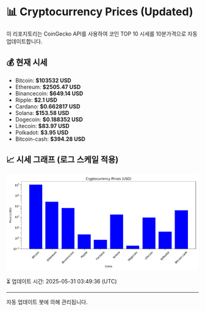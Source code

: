 
# 📊 Cryptocurrency Prices (Updated)

이 리포지토리는 CoinGecko API를 사용하여 코인 TOP 10 시세를 10분가격으로 자동 업데이트합니다.

## 💰 현재 시세
- Bitcoin: **$103532 USD**
- Ethereum: **$2505.47 USD**
- Binancecoin: **$649.14 USD**
- Ripple: **$2.1 USD**
- Cardano: **$0.662817 USD**
- Solana: **$153.58 USD**
- Dogecoin: **$0.188352 USD**
- Litecoin: **$83.97 USD**
- Polkadot: **$3.95 USD**
- Bitcoin-cash: **$394.28 USD**

## 📈 시세 그래프 (로그 스케일 적용)
![Crypto Prices](crypto_prices.png)

⏳ 업데이트 시간: 2025-05-31 03:49:36 (UTC)

---
자동 업데이트 봇에 의해 관리됩니다.
